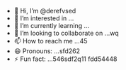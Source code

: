 - 👋 Hi, I’m @derefvsed
- 👀 I’m interested in ...
- 🌱 I’m currently learning ...
- 💞️ I’m looking to collaborate on ...wq
- 📫 How to reach me ...45
- 😄 Pronouns: ...sfd262
- ⚡ Fun fact: ...546sdf2q11
fdd54448
<!---uoui132qw4
derefvsed/derefvsed is a ✨ special ✨ repository because its `README.md` (this file) appears on your GitHub profile.dfh
You can click the Preview link to take a look at your changes.
--->
